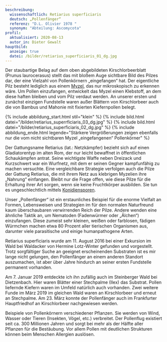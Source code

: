 ```yaml
---
beschreibung:
  wissenschaftlich: Retiarius superficiaris
  deutsch: „Pollenfänger“
  referenz: "D.L. Olivier 1978 "
  synonym: "Abteilung: Ascomycota"
profil:
  aktualisiert: 2020-08-13
  autor_in: Dieter Gewalt
hauptbild:
  anzeige: true
  datei: /bilder/retiarius_superficiaris_01_dg.jpg
---
```

Der staubartige Belag auf dem oben abgebildeten Kirschlorbeerblatt (Prunus laurocerasus) stellt das mit bloßem Auge sichtbare Bild des Pilzes dar, der eine Vielzahl von Pollenkörnern „eingefangen“ hat. Der eigentliche Pilz besteht lediglich aus einem [Myzel](Myzel "Glossar"), das nur mikroskopisch zu erkennen wäre. Um Pollen einzufangen, entwickelt das Myzel einen Klebstoff, an dem diese haften bleiben und vom Pilz verdaut werden. An unserer ersten und zunächst einzigen Fundstelle waren außer Blättern von Kirschlorbeer auch die von Bambus und Mahonie mit fixierten Kiefernpollen belegt.

{% include abbildung_start.html stil="klein" %}
{% include bild.html datei="/bilder/retiarius_superrficiaris_03_dg.jpg" %}
{% include bild.html datei="/bilder/retiarius_superficiaris_02_dg.jpg" %}
{% include abbildung_ende.html legende="Stärkere Vergrößerungen zeigen ebenfalls nur die vom nicht sichtbaren Myzel „eingefangenen“ Pollenkörner" %}

Der Gattungsname Retiarius (lat.: Netzkämpfer) bezieht sich auf einen Gladiatorentyp im alten Rom, der nur leicht bewaffnet in öffentlichen Schaukämpfen antrat. Seine wichtigste Waffe neben Dreizack und Kurzschwert war ein Wurfnetz, mit dem er seinen Gegner kampfunfähig zu machen versuchte. Eine vergleichbare Strategie verfolgen auch die Pilze der Gattung Retiarius, die mit ihrem Netz aus klebrigen Myzelien ihre „Nahrung“ einfangen. Bleibt nur die Frage offen, wie diese Pilze für die Erhaltung ihrer Art sorgen, wenn sie keine Fruchtkörper ausbilden. Sie tun es ungeschlechtlich mittels [Konidiensporen](Konidien "Glossar").

Unser „Pollenfänger“ ist ein erstaunliches Beispiel für die enorme Vielfalt an Formen, Lebensweisen und Strategien im für den normalen Naturfreund kaum überschaubaren verwirrenden Reich der Pilze. Andere wenden eine ähnliche Taktik an, um Nematoden (Fadenwürmer oder „Älchen“) einzufangen. Diese zumeist sehr kleinen, weißen oder farblosen, fädigen Würmchen machen etwa 80 Prozent aller tierischen Organismen aus, darunter viele parasitische und einige humanpathogene Arten.

Retiarius superficiaris wurde am 11. August 2016 bei einer Exkursion im Wald bei Waldacker von Hermine Lotz-Winter gefunden und vorgestellt. Trotz sorgfältiger Suche an geeignet erscheinenden Substraten ist es mir lange nicht gelungen, den Pollenfänger an einem anderen Standort auszumachen, ist aber über Jahre hindurch an seiner ersten Fundstelle permanent vorhanden.

Am 7. Januar 2019 entdeckte ich ihn zufällig auch im Steinberger Wald bei Dietzenbach. Hier waren Blätter einer Stechpalme (Ilex) das Substrat. Pollen liefernde Kiefern waren im Umfeld natürlich auch vorhanden. Zwei weitere Funde im März 2019 im gleichen Wald waren an Kirschlorbeer und erneut an Stechpalme. Am 23. März konnte der Pollenfänger auch im Frankfurter Hauptfriedhof an Kirschlorbeer nachgewiesen werden.

Beispiele von Pollenkörnern verschiedener Pflanzen. Sie werden von Wind, Wasser oder Tieren (Insekten, Vögel, etc.) verbreitet. Der Pollenflug existiert seit ca. 300 Millionen Jahren und sorgt bei mehr als der Hälfte aller Pflanzen für die Bestäubung. Vor allem Pollen mit deutlichen Strukturen können beim Menschen Allergien auslösen.